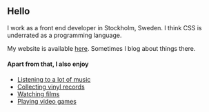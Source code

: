 ## Hello
I work as a front end developer in Stockholm, Sweden.
I think CSS is underrated as a programming language.

My website is available [here](https://mateboy.dev). Sometimes I blog about things there.

#### Apart from that, I also enjoy
- [Listening to a lot of music](https://www.last.fm/user/MeTRoD)
- [Collecting vinyl records](https://www.discogs.com/user/MateBoy/collection)
- [Watching films](https://letterboxd.com/MateBoy/)
- [Playing video games](https://www.backloggd.com/u/MateBoy/)

<!--
**MateBoy/MateBoy** is a ✨ _special_ ✨ repository because its `README.md` (this file) appears on your GitHub profile.

Here are some ideas to get you started:

- 🔭 I’m currently working on ...
- 🌱 I’m currently learning ...
- 👯 I’m looking to collaborate on ...
- 🤔 I’m looking for help with ...
- 💬 Ask me about ...
- 📫 How to reach me: ...
- 😄 Pronouns: ...
- ⚡ Fun fact: ...
-->
